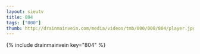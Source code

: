 ```yaml
--- 
layout: sieutv
title: 804
tags: ["000"]
thumb: http://drainmainvein.com/media/videos/tmb/000/000/804/player.jpg
---
```

{% include drainmainvein key="804" %} 
